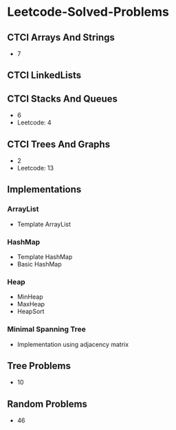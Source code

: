 # Leetcode-Solved-Problems
## CTCI Arrays And Strings
* 7
## CTCI LinkedLists
## CTCI Stacks And Queues
* 6
* Leetcode: 4
## CTCI Trees And Graphs
* 2
* Leetcode: 13
## Implementations
### ArrayList
* Template ArrayList
### HashMap
* Template HashMap
* Basic HashMap
### Heap
* MinHeap
* MaxHeap
* HeapSort
### Minimal Spanning Tree
* Implementation using adjacency matrix
## Tree Problems
* 10
## Random Problems
* 46
